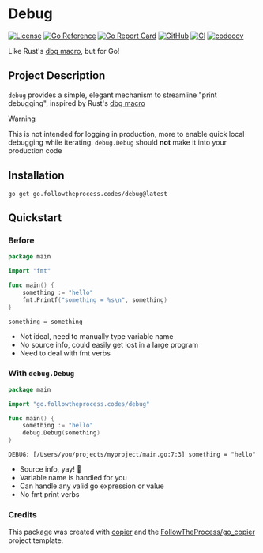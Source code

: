# Debug

[![License](https://img.shields.io/github/license/FollowTheProcess/debug)](https://github.com/FollowTheProcess/debug)
[![Go Reference](https://pkg.go.dev/badge/go.followtheprocess.codes/debug.svg)](https://pkg.go.dev/go.followtheprocess.codes/debug)
[![Go Report Card](https://goreportcard.com/badge/github.com/FollowTheProcess/debug)](https://goreportcard.com/report/github.com/FollowTheProcess/debug)
[![GitHub](https://img.shields.io/github/v/release/FollowTheProcess/debug?logo=github&sort=semver)](https://github.com/FollowTheProcess/debug)
[![CI](https://github.com/FollowTheProcess/debug/workflows/CI/badge.svg)](https://github.com/FollowTheProcess/debug/actions?query=workflow%3ACI)
[![codecov](https://codecov.io/gh/FollowTheProcess/debug/branch/main/graph/badge.svg)](https://codecov.io/gh/FollowTheProcess/debug)

Like Rust's [dbg macro], but for Go!

## Project Description

`debug` provides a simple, elegant mechanism to streamline "print debugging", inspired by Rust's [dbg macro]

> [!WARNING]
> This is not intended for logging in production, more to enable quick local debugging while iterating. `debug.Debug` should **not** make it into your production code

## Installation

```shell
go get go.followtheprocess.codes/debug@latest
```

## Quickstart

### Before

```go
package main

import "fmt"

func main() {
    something := "hello"
    fmt.Printf("something = %s\n", something)
}
```

```shell
something = something
```

- Not ideal, need to manually type variable name
- No source info, could easily get lost in a large program
- Need to deal with fmt verbs

### With `debug.Debug`

```go
package main

import "go.followtheprocess.codes/debug"

func main() {
    something := "hello"
    debug.Debug(something)
}
```

```shell
DEBUG: [/Users/you/projects/myproject/main.go:7:3] something = "hello"
```

- Source info, yay! 🎉
- Variable name is handled for you
- Can handle any valid go expression or value
- No fmt print verbs

### Credits

This package was created with [copier] and the [FollowTheProcess/go_copier] project template.

[copier]: https://copier.readthedocs.io/en/stable/
[FollowTheProcess/go_copier]: https://github.com/FollowTheProcess/go_copier
[dbg macro]: https://doc.rust-lang.org/stable/std/macro.dbg.html
